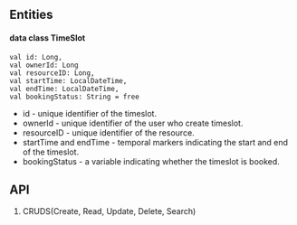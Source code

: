 ## Entities

#### data class TimeSlot
    val id: Long,
    val ownerId: Long
    val resourceID: Long,
    val startTime: LocalDateTime,
    val endTime: LocalDateTime,
    val bookingStatus: String = free

- id - unique identifier of the timeslot.
- ownerId - unique identifier of the user who create timeslot.
- resourceID - unique identifier of the resource.
- startTime and endTime - temporal markers indicating the start and end of the timeslot.
- bookingStatus - a variable indicating whether the timeslot is booked.

## API
1. CRUDS(Create, Read, Update, Delete, Search)
